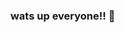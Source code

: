 ### wats up everyone!! 👋 
<!--
**bamaboii/bamaboii** is a ✨ personal✨ repository because its `README.md` (this file) appears on your GitHub profile.

Here are some ideas to get you started:

- 🔭 I’m currently working on learning!
- 🌱 I’m currently learning computer science and just anything at the moment lol
- 👯 I’m looking to collaborate on anything that i can.
- 🤔 I’m looking for help with just lemme kno.
- 💬 Ask me about whatever!
- 📫 How to reach me: on here 
- 😄 Pronouns: im a he/guy 
- ⚡ Fun fact: 𝓡𝓸𝓵𝓵~𝓣𝓲𝓭𝓮~𝓡𝓸𝓵𝓵
-->
